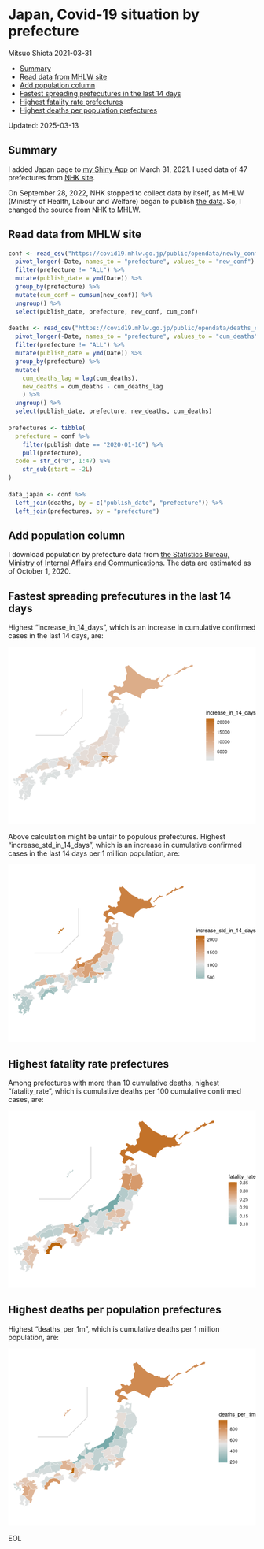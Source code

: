 Japan, Covid-19 situation by prefecture
================
Mitsuo Shiota
2021-03-31

- [Summary](#summary)
- [Read data from MHLW site](#read-data-from-mhlw-site)
- [Add population column](#add-population-column)
- [Fastest spreading prefecutures in the last 14
  days](#fastest-spreading-prefecutures-in-the-last-14-days)
- [Highest fatality rate
  prefectures](#highest-fatality-rate-prefectures)
- [Highest deaths per population
  prefectures](#highest-deaths-per-population-prefectures)

Updated: 2025-03-13

## Summary

I added Japan page to [my Shiny
App](https://mitsuoxv.shinyapps.io/covid/) on March 31, 2021. I used
data of 47 prefectures from [NHK
site](https://www3.nhk.or.jp/news/special/coronavirus/data/).

On September 28, 2022, NHK stopped to collect data by itself, as MHLW
(Ministry of Health, Labour and Welfare) began to publish [the
data](https://www.mhlw.go.jp/stf/covid-19/open-data.html). So, I changed
the source from NHK to MHLW.

## Read data from MHLW site

``` r
conf <- read_csv("https://covid19.mhlw.go.jp/public/opendata/newly_confirmed_cases_daily.csv") %>% 
  pivot_longer(-Date, names_to = "prefecture", values_to = "new_conf") %>% 
  filter(prefecture != "ALL") %>% 
  mutate(publish_date = ymd(Date)) %>% 
  group_by(prefecture) %>% 
  mutate(cum_conf = cumsum(new_conf)) %>% 
  ungroup() %>% 
  select(publish_date, prefecture, new_conf, cum_conf)

deaths <- read_csv("https://covid19.mhlw.go.jp/public/opendata/deaths_cumulative_daily.csv") %>% 
  pivot_longer(-Date, names_to = "prefecture", values_to = "cum_deaths") %>% 
  filter(prefecture != "ALL") %>% 
  mutate(publish_date = ymd(Date)) %>% 
  group_by(prefecture) %>% 
  mutate(
    cum_deaths_lag = lag(cum_deaths),
    new_deaths = cum_deaths - cum_deaths_lag
    ) %>% 
  ungroup() %>% 
  select(publish_date, prefecture, new_deaths, cum_deaths)

prefectures <- tibble(
  prefecture = conf %>% 
    filter(publish_date == "2020-01-16") %>% 
    pull(prefecture),
  code = str_c("0", 1:47) %>% 
    str_sub(start = -2L)
)

data_japan <- conf %>% 
  left_join(deaths, by = c("publish_date", "prefecture")) %>% 
  left_join(prefectures, by = "prefecture")
```

## Add population column

I download population by prefecture data from [the Statistics Bureau,
Ministry of Internal Affairs and
Communications](https://www.stat.go.jp/data/nihon/02.htm). The data are
estimated as of October 1, 2020.

## Fastest spreading prefecutures in the last 14 days

Highest “increase_in_14_days”, which is an increase in cumulative
confirmed cases in the last 14 days, are:

![](Japan_files/figure-gfm/spreading-1.png)<!-- -->

Above calculation might be unfair to populous prefectures. Highest
“increase_std_in_14_days”, which is an increase in cumulative confirmed
cases in the last 14 days per 1 million population, are:

![](Japan_files/figure-gfm/standardized-1.png)<!-- -->

## Highest fatality rate prefectures

Among prefectures with more than 10 cumulative deaths, highest
“fatality_rate”, which is cumulative deaths per 100 cumulative confirmed
cases, are:

![](Japan_files/figure-gfm/fatality_rates-1.png)<!-- -->

## Highest deaths per population prefectures

Highest “deaths_per_1m”, which is cumulative deaths per 1 million
population, are:

![](Japan_files/figure-gfm/deaths_per_population-1.png)<!-- -->

EOL
